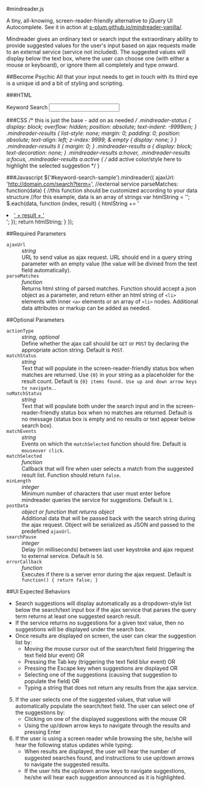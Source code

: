 #mindreader.js

A tiny, all-knowing, screen-reader-friendly alternative to jQuery UI Autocomplete. See it in action at [s-plum.github.io/mindreader-vanilla/](http://s-plum.github.io/mindreader-vanilla/).

Mindreader gives an ordinary text or search input the extraordinary ability to provide suggested values for the user's input based on ajax requests made to an external service (service not included). The suggested values will display below the text box, where the user can choose one (with either a mouse or keyboard), or ignore them all completely and type onward.

##Become Psychic
All that your input needs to get in touch with its third eye is a unique id and a bit of styling and scripting.

###HTML
	<p>
        <label for="keyword-seach-sample">Keyword Search</label>
        <input type="search" id="keyword-search-sample"/>
    </p>

###CSS
	/* this is just the base - add on as needed */
	.mindreader-status {
		display: block;
		overflow: hidden;
		position: absolute;
		text-indent: -9999em;
	}
	.mindreader-results {
		list-style: none;
		margin: 0;
		padding: 0;
		position: absolute;
		text-align: left;
		z-index: 9999;
		&:empty {
			display: none;
		}
	}
	.mindreader-results li {
		margin: 0;
	}
	.mindreader-results a {
		display: block;
		text-decoration: none;
	}
	.mindreader-results a:hover, .mindreader-results a:focus, .mindreader-results a.active {
		/* add active color/style here to highlight the selected suggestion */
	}

###Javascript
    $('#keyword-search-sample').mindreader({
	    ajaxUrl: 'http://domain.com/search?term=', //external service
	    parseMatches: function(data) {
	    	//this function should be customized according to your data structure
	    	//for this example, data is an array of strings
	        var htmlString = '';
	        $.each(data, function (index, result) {
	           htmlString += '<li><a href="#">' + result + '</a></li>';
	        });
	        return htmlString;
	    }
	});

##Required Parameters
<dl>
<dt><code>ajaxUrl</code></dt>
<dd><i>string</i><br/>  
URL to send value as ajax request. URL should end in a query string parameter with an empty value (the value will be divined from the text field automatically).</dd>

<dt><code>parseMatches</code></dt>
<dd><i>function</i><br/>
Returns html string of parsed matches. Function should accept a json object as a parameter, and return either an html string of <code>&lt;li&gt;</code> elements with inner <code>&lt;a&gt;</code> elements or an array of <code>&lt;li&gt;</code> nodes. Additional data attributes or markup can be added as needed.</dd>
</dl>

##Optional Parameters
<dl>
<dt><code>actionType</code></dt>
<dd><i>string, optional</i><br/>  
Define whether the ajax call should be <code>GET</code> or <code>POST</code> by declaring the appropriate action string. Default is <code>POST</code>.</dd>

<dt><code>matchStatus</code></dt>
<dd><i>string</i><br/>
Text that will populate in the screen-reader-friendly status box when matches are returned. Use <code>{0}</code> in your string as a placeholder for the result count. Default is <code>{0} items found. Use up and down arrow keys to navigate.</code>.</dd>

<dt><code>noMatchStatus</code></dt>
<dd><i>string</i><br/>
Text that will populate both under the search input and in the screen-reader-friendly status box when no matches are returned. Default is no message (status box is empty and no results or text appear below search box).</dd>

<dt><code>matchEvents</code></dt>
<dd><i>string</i><br/>
Events on which the <code>matchSelected</code> function should fire. Default is <code>mouseover click</code>.</dd>

<dt><code>matchSelected</code></dt>
<dd><i>function</i><br/>  
Callback that will fire when user selects a match from the suggested result list. Function should return <code>false</code>.</dd>

<dt><code>minLength</code></dt>
<dd><i>integer</i><br/>
Minimum number of characters that user must enter before mindreader queries the service for suggestions. Default is <code>1</code>.
</dd>

<dt><code>postData</code></dt>
<dd><i>object or function that returns object</i><br/>
Additional data that will be passed back with the search string during the ajax request. Object will be serialized as JSON and passed to the predefined <code>ajaxUrl</code>.</dd>

<dt><code>searchPause</code></dt>
<dd><i>integer</i><br/>
Delay (in milliseconds) between last user keystroke and ajax request to external service. Default is <code>50</code>. 
</dd>

<dt><code>errorCallback</code></dt>
<dd><i>function</i><br/>
Executes if there is a server error during the ajax request. Default is <code>function() { return false; }</code> 
</dd>
</dl>

##UI Expected Behaviors
* Search suggestions will display automatically as a dropdown-style list below the search/text input box if the ajax service that parses the query term returns at least one suggested search result.
* If the service returns no suggestions for a given text value, then no suggestions will be displayed under the search box.
* Once results are displayed on screen, the user can clear the suggestion list by:
    - Moving the mouse cursor out of the search/text field (triggering the text field blur event) OR
    - Pressing the Tab key (triggering the text field blur event) OR
    - Pressing the Escape key when suggestions are displayed OR
    - Selecting one of the suggestions (causing that suggestion to populate the field) OR
    - Typing a string that does not return any results from the ajax service.
5. If the user selects one of the suggested values, that value will automatically populate the search/text field. The user can select one of the suggestions by:
    - Clicking on one of the displayed suggestions with the mouse OR
    - Using the up/down arrow keys to navigate through the results and pressing Enter
6. If the user is using a screen reader while browsing the site, he/she will hear the following status updates while typing:
    - When results are displayed, the user will hear the number of suggested searches found, and instructions to use up/down arrows to navigate the suggested results.
    - If the user hits the up/down arrow keys to navigate suggestions, he/she will hear each suggestion announced as it is highlighted.
